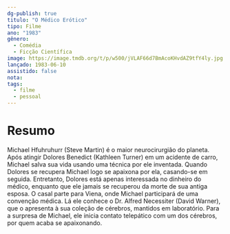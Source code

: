 ```yaml
---
dg-publish: true
titulo: "O Médico Erótico"
tipo: Filme
ano: "1983"
gênero:
  - Comédia
  - Ficção Científica
image: https://image.tmdb.org/t/p/w500/jVLAF66d7BmAcoKHvdAZ9tfY4ly.jpg
lançado: 1983-06-10
assistido: false
nota:
tags:
  - filme
  - pessoal
---
```

# Resumo
Michael Hfuhruhurr (Steve Martin) é o maior neurocirurgião do planeta. Após atingir Dolores Benedict (Kathleen Turner) em um acidente de carro, Michael salva sua vida usando uma técnica por ele inventada. Quando Dolores se recupera Michael logo se apaixona por ela, casando-se em seguida. Entretanto, Dolores está apenas interessada no dinheiro do médico, enquanto que ele jamais se recuperou da morte de sua antiga esposa. O casal parte para Viena, onde Michael participará de uma convenção médica. Lá ele conhece o Dr. Alfred Necessiter (David Warner), que o apresenta à sua coleção de cérebros, mantidos em laboratório. Para a surpresa de Michael, ele inicia contato telepático com um dos cérebros, por quem acaba se apaixonando.
